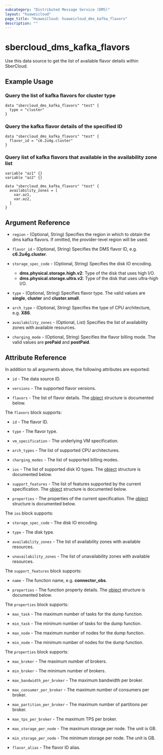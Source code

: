 ```yaml
---
subcategory: "Distributed Message Service (DMS)"
layout: "huaweicloud"
page_title: "HuaweiCloud: huaweicloud_dms_kafka_flavors"
description: ""
---
```


# sbercloud_dms_kafka_flavors

Use this data source to get the list of available flavor details within SberCloud.

## Example Usage

### Query the list of kafka flavors for cluster type

```hcl
data "sbercloud_dms_kafka_flavors" "test" {
  type = "cluster"
}
```

### Query the kafka flavor details of the specified ID

```hcl
data "sbercloud_dms_kafka_flavors" "test" {
  flavor_id = "c6.2u4g.cluster"
}
```

### Query list of kafka flavors that available in the availability zone list

```hcl
variable "az1" {}
variable "az2" {}

data "sbercloud_dms_kafka_flavors" "test" {
  availability_zones = [
    var.az1,
    var.az2,
  ]
}
```

## Argument Reference

* `region` - (Optional, String) Specifies the region in which to obtain the dms kafka flavors.
  If omitted, the provider-level region will be used.

* `flavor_id` - (Optional, String) Specifies the DMS flavor ID, e.g. **c6.2u4g.cluster**.

* `storage_spec_code` - (Optional, String) Specifies the disk IO encoding.
  + **dms.physical.storage.high.v2**: Type of the disk that uses high I/O.
  + **dms.physical.storage.ultra.v2**: Type of the disk that uses ultra-high I/O.

* `type` - (Optional, String) Specifies flavor type. The valid values are **single**, **cluster** and **cluster.small**.

* `arch_type` - (Optional, String) Specifies the type of CPU architecture, e.g. **X86**.

* `availability_zones` - (Optional, List) Specifies the list of availability zones with available resources.

* `charging_mode` - (Optional, String) Specifies the flavor billing mode.
  The valid values are **prePaid** and **postPaid**.

## Attribute Reference

In addition to all arguments above, the following attributes are exported:

* `id` - The data source ID.

* `versions` - The supported flavor versions.

* `flavors` - The list of flavor details.
  The [object](#dms_kafka_flavors) structure is documented below.

<a name="dms_kafka_flavors"></a>
The `flavors` block supports:

* `id` - The flavor ID.

* `type` - The flavor type.

* `vm_specification` - The underlying VM specification.

* `arch_types` - The list of supported CPU architectures.

* `charging_modes` - The list of supported billing modes.

* `ios` - The list of supported disk IO types.
  The [object](#dms_kafka_flavor_ios) structure is documented below.

* `support_features` - The list of features supported by the current specification.
  The [object](#dms_kafka_flavor_support_features) structure is documented below.

* `properties` - The properties of the current specification.
  The [object](#dms_kafka_flavor_properties) structure is documented below.

<a name="dms_kafka_flavor_ios"></a>
The `ios` block supports:

* `storage_spec_code` - The disk IO encoding.

* `type` - The disk type.

* `availability_zones` - The list of availability zones with available resources.

* `unavailability_zones` - The list of unavailability zones with available resources.

<a name="dms_kafka_flavor_support_features"></a>
The `support_features` block supports:

* `name` - The function name, e.g. **connector_obs**.

* `properties` - The function property details.
  The [object](#dms_kafka_flavor_support_feature_properties) structure is documented below.

<a name="dms_kafka_flavor_support_feature_properties"></a>
The `properties` block supports:

* `max_task` - The maximum number of tasks for the dump function.

* `min_task` - The minimum number of tasks for the dump function.

* `max_node` - The maximum number of nodes for the dump function.

* `min_node` - The minimum number of nodes for the dump function.

<a name="dms_kafka_flavor_properties"></a>
The `properties` block supports:

* `max_broker` - The maximum number of brokers.

* `min_broker` - The minimum number of brokers.

* `max_bandwidth_per_broker` - The maximum bandwidth per broker.

* `max_consumer_per_broker` - The maximum number of consumers per broker.

* `max_partition_per_broker` - The maximum number of partitions per broker.

* `max_tps_per_broker` - The maximum TPS per broker.

* `max_storage_per_node` - The maximum storage per node. The unit is GB.

* `min_storage_per_node` - The minimum storage per node. The unit is GB.

* `flavor_alias` - The flavor ID alias.
